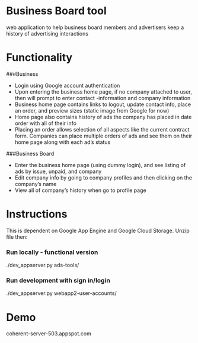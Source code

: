 Business Board tool
======
web application to help business board members and advertisers keep a history of advertising interactions


Functionality
======
###Business
- Login using Google account authentication
- Upon entering the business home page, if no company attached to user, then will prompt to enter contact -information and company information
- Business home page contains links to logout, update contact info, place an order, and preview sizes (static image from Google for now)
- Home page also contains history of ads the company has placed in date order with all of their info
- Placing an order allows selection of all aspects like the current contract form. Companies can place multiple orders of ads and see them on their home page along with each ad’s status

###Business Board
- Enter the business home page (using dummy login), and see listing of ads by issue, unpaid, and company
- Edit company info by going to company profiles and then clicking on the company’s name
- View all of company’s history when go to profile page



Instructions
======
This is dependent on Google App Engine and Google Cloud Storage. Unzip file then:
### Run locally - functional version
 ./dev_appserver.py ads-tools/

### Run development with sign in/login 
./dev_appserver.py webapp2-user-accounts/ 


Demo
======
coherent-server-503.appspot.com